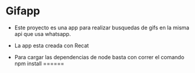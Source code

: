 Gifapp
======

* Este proyecto es una app para realizar busquedas de gifs en la misma api que usa whatsapp.

* La app esta creada con Recat

* Para cargar las dependencias de node basta con correr el comando npm install
======
